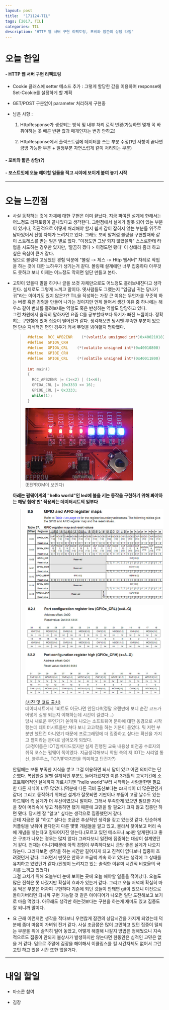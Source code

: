 ```yaml
---
layout: post
title:  "171124-TIL"
tags: [2017, TIL]
categories: TIL
description: "HTTP 웹 서버 구현 리팩토링, 포비와 잠깐의 상담 타임"
---
```


오늘 한일
========

#### - HTTP 웹 서버 구현 리팩토링  

  - Cookie 클래스에 setter 메소드 추가 : 그렇게 할당한 값을 이용하여 response에 Set-Cookie를 설정하게 할 계획  

  - GET/POST 구분없이 parameter 처리하게 구현중  

  - 남은 사항 :   
    1. HttpResponse가 생성되는 방식 및 내부 처리 로직 변경(가능하면 몇개 꼭 바꿔야하는 곳 빼곤 반환 값과 매개인자는 변경 안하고)  

    2. HttpResponse에서 출력스트림에 데이터를 쓰는 부분 수정(1번 사항이 끝나면 금방 가능한 부분 + 일정부분 자연스럽게 같이 처리되는 부분)  

#### - 포비와 짧은 상담(?)  

#### - 포스트잇에 오늘 해야할 일들을 적고 시야에 보이게 붙여 놓기 시작  

---

오늘 느낀점
==========

- 사실 동작하는 것에 자체에 대한 구현은 이미 끝났다. 지금 짜여진 설계에 한해서는 어느정도 리팩토링이 끝나있다고 생각한다. 그런점에서 설계가 잘못 되어 있는 부분이 있거나, 직관적으로 어떻게 처리해야 할지 쉽게 감이 잡히지 않는 부분들 위주로 남아있어서 진행 자체가 느려지고 있다. 그래도 포비 말처럼 볼링을 구현할때와 같이 스트레스를 받는 일은 별로 없다. "이정도면 그냥 되지 않았을까" 스스로한테 타협을 시도하는 경우만 있지만, '깔끔히 짰다 > 이정도면 됐다' 이 상태라 좀더 하고 싶은 욕심이 큰거 같다.  
덤으로 볼링때 고생했던 경험 덕분에 "볼링 -> 체스 -> Http 웹서버" 차례로 작업을 하는 것에 대한 노하우가 생기는거 같다. 볼링때 설계에만 너무 집중하다 아무것도 못하고 보니 이제는 어느정도 막히면 일단 만들고 본다.  

- 고민이 있을때 말을 하거나 글을 쓰것 자체만으로도 어느정도 흘러보내진다고 생각한다. 실제로도 그렇게 느끼고 말이다. 옛사람들도 그랬는지 "임금님 귀는 당나기 귀"라는 이야기도 있지 않은가? TIL을 작성하는 가장 큰 이유는 무언가를 꾸준히 하는 버릇 혹은 경험을 만들어 나가는 것이지만 언제 들어서 생긴 이유 중 하나에는 해우소 같이 번뇌를 흘려보내는 역할도 혹은 반성하는 역할도 담당하고 있다.  
그런 차원에서 솔직히 말하자면 요즘 C를 공부할때보다 독기가 빠진 느낌이다. 정확히는 구현함에 있어 집중이 떨어진거 같다. 생각해보면 당시엔 부족한 부분이 있으면 단순 지식적인 면인 경우가 커서 무엇을 봐야할지 명확했다.  

  >```c
  >  #define  RCC_APB2ENR    (*(volatile unsigned int*)0x40021018)  
  >  #define  GPIOA_CRH
  >  #define  GPIOA_CRL    (*(volatile unsigned int*)0x40010800)
  >  #define  GPIOE_CRH    
  >  #define  GPIOE_CRL    (*(volatile unsigned int*)0x40011800)
  >
  >  int main()
  >  {
  >    RCC_APB2ENR |= (1<<2) | (1<<6);    
  >    GPIOA_CRL |= (0x3333 << 16);
  >    GPIOE_CRL |= 0x3333;
  >    while(1);
  >  }
  >```
  >![stm32_led](/images/til/stm32_led.png)  
  >(EEPROM이 보인다)

  **아래는 펌웨어계의 "hello world"인 led에 불을 키는 동작을 구현하기 위해 봐야하는 해당 칩에'만' 적용되는 데이터시트의 일부다**  

  >![stm32](/images/til/stm32.png)  
  >
  >![stm32](/images/til/smt32_2.png)  
  >[(사진 및 코드 출처)](http://prosigi.tistory.com/73)  
  >데이터시트에서 1비트도 어긋나면 안된다!!(정말 오랜만에 보니 순간 코드가 어떻게 실행 되는지 이해하는데 시간이 걸렸다...)  
  >당시 새로운 무언가가 쏟아져 나오는 소프트웨어 분야에 대한 동경으로 시작했는데 데이터시트들만 쳐다 보니 고고학을 하는 기분이 들었다. 뭐 저런 부분만 했던건 아니였기 때문에 프로그래밍에 더 집중하고 싶다는 확신을 가지고 웹이라는 분야로 넘어오게 되었다.  
  >(과정이름은 IOT임베디드였지만 실제 진행된 교육 내용상 비전공 수료자의 취직 코스는 펌웨어 쪽이였다. 지금생각해보니 학원 측의 저 IOT는 시리얼 통신, 블루투스, TCP/IP까지만을 의미하고 단건가?)  

  안될때는 보통 부족한 지식을 쌓고 그걸 이용하면 되서 답이 있고 어떤 의미로는 단순했다. 복잡한걸 짤땐 설계적인 부분도 들어가겠지만 이론 3개월의 교육기간에 소프트웨어적인 설계까지 가르치기엔 "hello world"부터 시작하는 사람들한텐 필요한 다른 지식이 너무 많았다.(덕분에 다른 국비 출신보다는 cs지식이 더 많은편인거 같다) 그리고 동작하기 위해선 설계가 잘못되면 기판이나 부품이 고장 날수도 있는 하드웨어 측 설계가 더 우선이였으니 말이다. 그래서 부족한게 있으면 필요한 지식을 찾아 머리속에 넣고 적용하면 됐기 때문에 고민을 할 필요가 크지 않고 집중만 하면 됐다. 당시엔 잘 "알고" 싶다는 생각으로 집중했던거 같다.  
  근데 지금은 잘 "하고" 싶다는 조금은 추상적인 생각을 갖고 있는것 같다. 단순하게 커플링을 낮춰야 한다던지 다른 몇몇 개념들을 알고 있고, 몰라서 찾아보고 머리 속에 개념을 넣는다고 잘짜여지진 않는다.(모르고 있던 메소드나 api만 알게된다고 좋은 구조가 나오는 경우는 많지 않다) 그러다보니 일전에 집중하는 대상이 설계였던거 같다. 천재는 아니기때문에 아직 경험이 부족하다보니 금방 좋은 설계가 나오지 않는다. 그러다보면 생각을 하는 시간만 길어지게 되고 진척이 없다보니 집중이 흐려졌던거 같다. 그러면서 딴짓은 안하고 조금씩 계속 하고 있다는 생각에 그 상태를 유지하고 있었던거 같다.(진행이 느려지고 있는 솔직한 이유며 시간적 비효율의 극치를 느끼고 있었다)  
  그걸 고치기 위해 오늘부터 눈에 보이는 곳에 오늘 해야할 일들을 적어났다. 오늘도 많은 진척은 못 나갔지만 확실히 효과가 있는거 같다. 그리고 오늘 저녁때 확실히 마음 먹은 부분은 어차피 구현하다 기존에 되던 것들이 안돼면 git이 있으니 이전으로 돌아가버리면 되니까 구현 가능할 것 같은 아이디어가 나오면 일단 도전해보고 보기로 마음 먹었다. 아무래도 생각만 하는것보다는 구현을 하는게 재미도 있고 집중도 잘 되니까 말이다.  

- 요 근래 이런저런 생각을 적다보니 우연찮게 잠깐의 상담시간을 가지게 되었는데 덕분에 좀더 마음이 가벼워 진거 같다. 사실 조금쯤은 많이 고민하고 있던 집중이 덜되는 부분을 위에 솔직히 털어 놓았고, 어떻게 해결해 나갈지 방법은 정해뒀으니 지속적으로도 집중이 안되지 불상사가 발생하지만 않는다면 한동안은 심적인 고민은 없을 거 같다. 덤으로 주말에 김장을 해야해서 이클립스를 킬 시간자체도 없어서 그런 고민 하고 있을 시간 또한 없을거다.  

---

내일 할일
=========

- 마소콘 참여

- 김장

